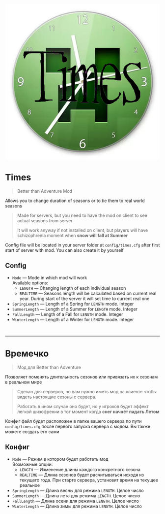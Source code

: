 ![icon](icon.png)

# Times
> Better than Adventure Mod

Allows you to change duration of seasons or to tie them to real world seasons


> Made for servers, but you need to have the mod on client to see actual seasons from server. 
> 
> It will work anyway if not installed on client, 
> but players will have schizophrenia moment when **snow will fall at Summer**

Config file will be located in your server folder at `config/times.cfg` after first start of server with mod.
You can also create it by yourself

## Config

- `Mode` — Mode in which mod will work<br /> Available options:
    - `LENGTH` — Changing length of each individual season
    - `REALTIME` — Seasons length will be calculated based on current real year. During start of the server it will set time to current real one
- `SpringLength` — Length of a Spring for `LENGTH` mode. Integer
- `SummerLength` — Length of a Summer for `LENGTH` mode. Integer
- `FallLength` — Length of a Fall for `LENGTH` mode. Integer
- `WinterLength` — Length of a Winter for `LENGTH` mode. Integer

<br />

---

# Времечко

> Мод для Better than Adventure

Позволяет поменять длительность сезонов или привязать их к сезонам в реальном мире

> Сделан для серверов, но вам нужно иметь мод на клиенте чтобы видеть настоящие сезоны с сервера.
> 
> Работать в ином случае оно будет, но у игроков будет эффект легкой шизофрении в тот момент когда **снег начнёт падать Летом**

Конфиг файл будет расположен в папке вашего сервера по пути `config/times.cfg` после первого запуска сервера с модом.
Вы также можете создать его сами

## Конфиг

- `Mode` — Режим в котором будет работать мод<br /> Возможные опции:
  - `LENGTH` — Изменение длины каждого конкретного сезона
  - `REALTIME` — Длина сезонов будет расчитываться исходя из текущего года. При старте сервера, установит время на текущее реальное
- `SpringLength` — Длина весны для режима `LENGTH`. Целое число
- `SummerLength` — Длина лета для режима `LENGTH`. Целое число
- `FallLength` — Длина осени для режима `LENGTH`. Целое число
- `WinterLength` — Длина зимы для режима `LENGTH`. Целое число

